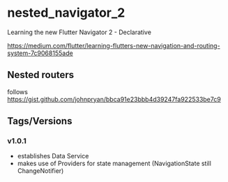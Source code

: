 # nested_navigator_2

Learning the new Flutter Navigator 2 - Declarative

https://medium.com/flutter/learning-flutters-new-navigation-and-routing-system-7c9068155ade

## Nested routers
follows https://gist.github.com/johnpryan/bbca91e23bbb4d39247fa922533be7c9

## Tags/Versions
### v1.0.1
- establishes Data Service
- makes use of Providers for state management (NavigationState still ChangeNotifier)


